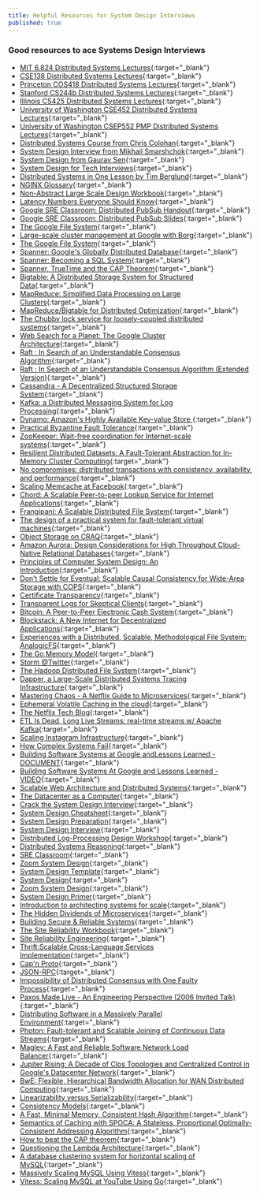 ```yaml
---
title: Helpful Resources for System Design Interviews
published: true
---
```


### Good resources to ace Systems Design Interviews

* [MIT 6.824 Distributed Systems Lectures](https://www.youtube.com/playlist?list=PLrw6a1wE39_tb2fErI4-WkMbsvGQk9_UB){:target="_blank"}
* [CSE138 Distributed Systems Lectures](https://www.youtube.com/playlist?list=PLNPUF5QyWU8O0Wd8QDh9KaM1ggsxspJ31){:target="_blank"}
* [Princeton COS418 Distributed Systems Lectures](https://www.cs.princeton.edu/courses/archive/spring22/cos418/schedule.html){:target="_blank"}
* [Stanford CS244b Distributed Systems Lectures](http://www.scs.stanford.edu/20sp-cs244b/notes){:target="_blank"}
* [Illinois CS425 Distributed Systems Lectures](https://courses.engr.illinois.edu/cs425/fa2020/lectures.html){:target="_blank"}
* [University of Washington CSE452 Distributed Systems Lectures](https://courses.cs.washington.edu/courses/cse452/20wi/calendar/lecturelist.html){:target="_blank"}
* [University of Washington CSEP552 PMP Distributed Systems Lectures](https://courses.cs.washington.edu/courses/csep552/16wi){:target="_blank"}
* [Distributed Systems Course from Chris Colohan](https://www.youtube.com/playlist?list=PLOE1GTZ5ouRPbpTnrZ3Wqjamfwn_Q5Y9A){:target="_blank"}
* [System Design Interview from Mikhail Smarshchok](https://www.youtube.com/channel/UC9vLsnF6QPYuH51njmIooCQ){:target="_blank"}
* [System Design from Gaurav Sen](https://www.youtube.com/playlist?list=PLMCXHnjXnTnvo6alSjVkgxV-VH6EPyvoX){:target="_blank"}
* [System Design for Tech Interviews](https://www.hiredintech.com/courses/system-design){:target="_blank"}
* [Distributed Systems in One Lesson by Tim Berglund](https://youtu.be/Y6Ev8GIlbxc){:target="_blank"}
* [NGINX Glossary](https://www.nginx.com/resources/glossary/){:target="_blank"}
* [Non-Abstract Large Scale Design Workbook](https://static.googleusercontent.com/media/landing.google.com/en//sre/static/pdf/nalsd-workbook-a4.pdf){:target="_blank"}
* [Latency Numbers Everyone Should Know](https://static.googleusercontent.com/media/landing.google.com/en//sre/static/pdf/rule-of-thumb-latency-numbers-a4.pdf){:target="_blank"}
* [Google SRE Classroom: Distributed PubSub Handout](https://static.googleusercontent.com/media/landing.google.com/en//sre/static/pdf/nalsd-pubsub-handout-a4.pdf){:target="_blank"}
* [Google SRE Classroom: Distributed PubSub Slides](https://static.googleusercontent.com/media/landing.google.com/en//sre/static/pdf/nalsd-pubsub-slides.pdf){:target="_blank"}
* [The Google File System](https://research.google/pubs/pub51/){:target="_blank"}
* [Large-scale cluster management at Google with Borg](https://research.google/pubs/pub43438/){:target="_blank"}
* [The Google File System](https://research.google/pubs/pub51/){:target="_blank"}
* [Spanner: Google's Globally Distributed Database](https://research.google/pubs/pub44915/){:target="_blank"}
* [Spanner: Becoming a SQL System](https://research.google/pubs/pub46103/){:target="_blank"}
* [Spanner, TrueTime and the CAP Theorem](https://research.google/pubs/pub45855/){:target="_blank"}
* [Bigtable: A Distributed Storage System for Structured Data](https://research.google/pubs/pub27898/){:target="_blank"}
* [MapReduce: Simplified Data Processing on Large Clusters](https://research.google/pubs/pub62/){:target="_blank"}
* [MapReduce/Bigtable for Distributed Optimization](https://research.google/pubs/pub36948/){:target="_blank"}
* [The Chubby lock service for loosely-coupled distributed systems](https://research.google/pubs/pub27897/){:target="_blank"}
* [Web Search for a Planet: The Google Cluster Architecture](https://research.google/pubs/pub49/){:target="_blank"}
* [Raft : In Search of an Understandable Consensus Algorithm](https://web.stanford.edu/~ouster/cgi-bin/papers/raft-atc14){:target="_blank"}
* [Raft : In Search of an Understandable Consensus Algorithm (Extended Version)](https://raft.github.io/raft.pdf){:target="_blank"}
* [Cassandra - A Decentralized Structured Storage System](https://research.cs.cornell.edu/ladis2009/papers/lakshman-ladis2009.pdf){:target="_blank"}
* [Kafka: a Distributed Messaging System for Log Processing](https://cs.uwaterloo.ca/~ssalihog/courses/papers/netdb11-final12.pdf){:target="_blank"}
* [Dynamo: Amazon's Highly Available Key-value Store ](https://www.allthingsdistributed.com/files/amazon-dynamo-sosp2007.pdf){:target="_blank"}
* [Practical Byzantine Fault Tolerance](http://pmg.csail.mit.edu/papers/osdi99.pdf){:target="_blank"}
* [ZooKeeper: Wait-free coordination for Internet-scale systems](https://www.usenix.org/legacy/events/atc10/tech/full_papers/Hunt.pdf){:target="_blank"}
* [Resilient Distributed Datasets: A Fault-Tolerant Abstraction for In-Memory Cluster Computing](https://www.usenix.org/system/files/conference/nsdi12/nsdi12-final138.pdf){:target="_blank"}
* [No compromises: distributed transactions with consistency, availability, and performance](https://dl.acm.org/doi/pdf/10.1145/2815400.2815425){:target="_blank"}
* [Scaling Memcache at Facebook](https://research.fb.com/wp-content/uploads/2016/11/scaling-memcache-at-facebook.pdf){:target="_blank"}
* [Chord: A Scalable Peer-to-peer Lookup Service for Internet Applications](https://pdos.csail.mit.edu/papers/chord:sigcomm01/chord_sigcomm.pdf){:target="_blank"}
* [Frangipani: A Scalable Distributed File System](https://pdos.csail.mit.edu/6.824/papers/thekkath-frangipani.pdf){:target="_blank"}
* [The design of a practical system for fault-tolerant virtual machines](https://pdos.csail.mit.edu/6.824/papers/vm-ft.pdf){:target="_blank"}
* [Object Storage on CRAQ](https://pdos.csail.mit.edu/6.824/papers/craq.pdf){:target="_blank"}
* [Amazon Aurora: Design Considerations for High Throughput Cloud-Native Relational Databases](https://pdos.csail.mit.edu/6.824/papers/aurora.pdf){:target="_blank"}
* [Principles of Computer System Design: An Introduction](https://ocw.mit.edu/resources/res-6-004-principles-of-computer-system-design-an-introduction-spring-2009/){:target="_blank"}
* [Don’t Settle for Eventual: Scalable Causal Consistency for Wide-Area Storage with COPS](https://pdos.csail.mit.edu/6.824/papers/cops.pdf){:target="_blank"}
* [Certificate Transparency](https://www.certificate-transparency.org/){:target="_blank"}
* [Transparent Logs for Skeptical Clients](https://research.swtch.com/tlog){:target="_blank"}
* [Bitcoin: A Peer-to-Peer Electronic Cash System](https://pdos.csail.mit.edu/6.824/papers/bitcoin.pdf){:target="_blank"}
* [Blockstack: A New Internet for Decentralized Applications](https://pdos.csail.mit.edu/6.824/papers/blockstack-2017.pdf){:target="_blank"}
* [Experiences with a Distributed, Scalable, Methodological File System: AnalogicFS](https://pdos.csail.mit.edu/6.824/papers/katabi-analogicfs.pdf){:target="_blank"}
* [The Go Memory Model](https://golang.org/ref/mem){:target="_blank"}
* [Storm @Twitter](https://cs.brown.edu/courses/csci2270/archives/2015/papers/ss-storm.pdf){:target="_blank"}
* [The Hadoop Distributed File System](https://storageconference.us/2010/Papers/MSST/Shvachko.pdf){:target="_blank"}
* [Dapper, a Large-Scale Distributed Systems Tracing Infrastructure](https://research.google/pubs/pub36356/){:target="_blank"}
* [Mastering Chaos - A Netflix Guide to Microservices](https://youtu.be/CZ3wIuvmHeM){:target="_blank"}
* [Ephemeral Volatile Caching in the cloud](https://netflixtechblog.com/ephemeral-volatile-caching-in-the-cloud-8eba7b124589){:target="_blank"}
* [The Netflix Tech Blog](https://netflixtechblog.com/){:target="_blank"}
* [ETL Is Dead, Long Live Streams: real-time streams w/ Apache Kafka](https://youtu.be/I32hmY4diFY){:target="_blank"}
* [Scaling Instagram Infrastructure](https://youtu.be/hnpzNAPiC0E){:target="_blank"}
* [How Complex Systems Fail](https://how.complexsystems.fail){:target="_blank"}
* [Building Software Systems at Google andLessons Learned - DOCUMENT](https://static.googleusercontent.com/media/research.google.com/en//people/jeff/Stanford-DL-Nov-2010.pdf){:target="_blank"}
* [Building Software Systems At Google and Lessons Learned - VIDEO](https://youtu.be/modXC5IWTJI){:target="_blank"}
* [Scalable Web Architecture and Distributed Systems](http://aosabook.org/en/distsys.html){:target="_blank"}
* [The Datacenter as a Computer](https://www.morganclaypool.com/doi/pdf/10.2200/S00874ED3V01Y201809CAC046){:target="_blank"}
* [Crack the System Design Interview](https://tianpan.co/notes/2016-02-13-crack-the-system-design-interview){:target="_blank"}
* [System Design Cheatsheet](https://gist.github.com/vasanthk/485d1c25737e8e72759f){:target="_blank"}
* [System Design Preparation](https://github.com/shashank88/system_design){:target="_blank"}
* [System Design Interview](https://github.com/checkcheckzz/system-design-interview){:target="_blank"}
* [Distributed Log-Processing Design Workshop](https://www.usenix.org/sites/default/files/conference/protected-files/srecon18americas_slides_virji.pdf){:target="_blank"}
* [Distributed Systems Reasoning](https://www.usenix.org/sites/default/files/conference/protected-files/srecon18emea_slides_looney.pdf){:target="_blank"}
* [SRE Classroom](https://www.usenix.org/sites/default/files/conference/protected-files/sre19amer_slides_thomas.pdf){:target="_blank"}
* [Zoom System Design](https://medium.com/@himanishaik48/zoom-system-design-most-frequently-asked-question-in-interview-f60f6fe8d198){:target="_blank"}
* [System Design Template](https://leetcode.com/discuss/career/229177/my-system-design-template){:target="_blank"}
* [System Design](https://www.interviewbit.com/courses/system-design){:target="_blank"}
* [Zoom System Design](https://youtu.be/G32ThJakeHk){:target="_blank"}
* [System Design Primer](https://github.com/donnemartin/system-design-primer){:target="_blank"}
* [Introduction to architecting systems for scale](https://lethain.com/introduction-to-architecting-systems-for-scale){:target="_blank"}
* [The Hidden Dividends of Microservices](https://queue.acm.org/detail.cfm?id=2956643){:target="_blank"}
* [Building Secure & Reliable Systems](https://static.googleusercontent.com/media/landing.google.com/en//sre/static/pdf/Building_Secure_and_Reliable_Systems.pdf){:target="_blank"}
* [The Site Reliability Workbook](https://landing.google.com/sre/workbook/toc){:target="_blank"}
* [Site Reliability Engineering](https://landing.google.com/sre/sre-book/toc/index.html){:target="_blank"}
* [Thrift:Scalable Cross-Language Services Implementation](https://thrift.apache.org/static/files/thrift-20070401.pdf){:target="_blank"}
* [Cap'n Proto](https://capnproto.org){:target="_blank"}
* [JSON-RPC](https://www.jsonrpc.org){:target="_blank"}
* [Impossibility of Distributed Consensus with One Faulty Process](https://groups.csail.mit.edu/tds/papers/Lynch/jacm85.pdf){:target="_blank"}
* [Paxos Made Live - An Engineering Perspective (2006 Invited Talk)](https://research.google/pubs/pub33002){:target="_blank"}
* [Distributing Software in a Massively Parallel Environment](https://www.usenix.org/sites/default/files/conference/protected-files/lisa_2014_talk.pdf){:target="_blank"}
* [Photon: Fault-tolerant and Scalable Joining of Continuous Data Streams](https://research.google/pubs/pub41318){:target="_blank"}
* [Maglev: A Fast and Reliable Software Network Load Balancer](https://research.google/pubs/pub44824){:target="_blank"}
* [Jupiter Rising: A Decade of Clos Topologies and Centralized Control in Google's Datacenter Network](https://research.google/pubs/pub43837){:target="_blank"}
* [BwE: Flexible, Hierarchical Bandwidth Allocation for WAN Distributed Computing](https://research.google/pubs/pub43838){:target="_blank"}
* [Linearizability versus Serializability](http://www.bailis.org/blog/linearizability-versus-serializability){:target="_blank"}
* [Consistency Models](https://jepsen.io/consistency){:target="_blank"}
* [A Fast, Minimal Memory, Consistent Hash Algorithm](https://arxiv.org/pdf/1406.2294.pdf){:target="_blank"}
* [Semantics of Caching with SPOCA: A Stateless, Proportional,Optimally-Consistent Addressing Algorithm](https://www.usenix.org/legacy/event/atc11/tech/final_files/Chawla.pdf){:target="_blank"}
* [How to beat the CAP theorem](http://nathanmarz.com/blog/how-to-beat-the-cap-theorem.html){:target="_blank"}
* [Questioning the Lambda Architecture](https://www.oreilly.com/radar/questioning-the-lambda-architecture){:target="_blank"}
* [A database clustering system for horizontal scaling of MySQL](https://vitess.io/){:target="_blank"}
* [Massively Scaling MySQL Using Vitess](https://www.infoq.com/presentations/vitess/){:target="_blank"}
* [Vitess: Scaling MySQL at YouTube Using Go](https://www.usenix.org/conference/lisa12/vitess-scaling-mysql-youtube-using-go){:target="_blank"}
